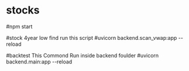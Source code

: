 # stocks
#npm start



#stock 4year low find run this script
#uvicorn backend.scan_vwap:app --reload

#backtest  This Commond Run inside backend foulder
#uvicorn backend.main:app --reload
